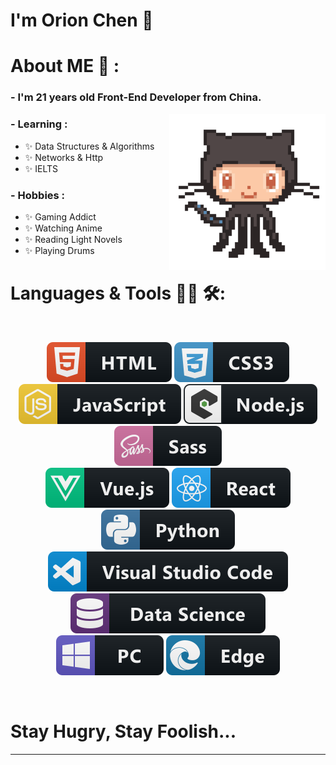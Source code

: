 # I'm Orion Chen 👋

<!-- <div align="center">

<img hight="300" width="700" alt="GIF" align="center" src="https://github.com/huccct/huccct/blob/main/assets/hello-world.gif">
</div> -->

# About ME 💬 :

### - I'm 21 years old Front-End Developer from China.

<img width="250" src="https://github.com/huccct/huccct/blob/main/assets/github.gif" align="right">


### - Learning :
- ✨ Data Structures & Algorithms
- ✨ Networks & Http 
- ✨ IELTS

### - Hobbies : 
- ✨ Gaming Addict
- ✨ Watching Anime
- ✨ Reading Light Novels
- ✨ Playing Drums

# Languages & Tools 👨‍💻 🛠:
</br>

<p align="center">

<!-- For more icons please follow  https://github.com/MikeCodesDotNET/ColoredBadges -->
<img src="https://github.com/huccct/huccct/blob/main/assets/html.svg" alt="html">
<img src="https://github.com/huccct/huccct/blob/main/assets/css3.svg" alt="css">
<img src="https://github.com/huccct/huccct/blob/main/assets/js.svg" alt="javascript">
<img src="https://github.com/huccct/huccct/blob/main/assets/nodejs_larger.svg" alt="node_js">
<img src="https://github.com/huccct/huccct/blob/main/assets/sass.svg" alt="sass">
<br/>
<img src="https://github.com/huccct/huccct/blob/main/assets/vue.svg" alt="Vue">
<img src="https://github.com/huccct/huccct/blob/main/assets/react.svg" alt="react">
<img src="https://github.com/huccct/huccct/blob/main/assets/python.svg" alt="python">
<br/>
<img src="https://github.com/huccct/huccct/blob/main/assets/visualstudio_code.svg" alt="visualstudio_code">
<img src="https://github.com/huccct/huccct/blob/main/assets/datascience.svg" alt="datascience">
<br/>
<img src="https://github.com/huccct/huccct/blob/main/assets/pc.svg" alt="pc">
<img src="https://github.com/huccct/huccct/blob/main/assets/edge.svg" alt="edge">
</p>
</br>

# Stay Hugry, Stay Foolish...



*************
